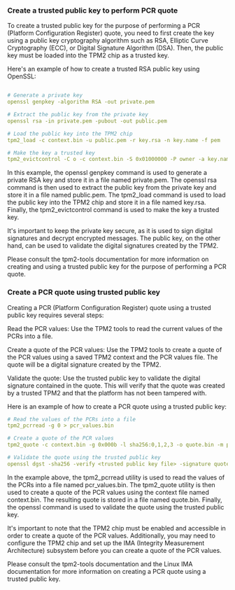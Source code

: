 
### Create a trusted public key to perform PCR quote

To create a trusted public key for the purpose of performing a PCR (Platform Configuration Register) quote, you need to first create the key using a public key cryptography algorithm such as RSA, Elliptic Curve Cryptography (ECC), or Digital Signature Algorithm (DSA). Then, the public key must be loaded into the TPM2 chip as a trusted key.

Here's an example of how to create a trusted RSA public key using OpenSSL:

```yaml

# Generate a private key
openssl genpkey -algorithm RSA -out private.pem

# Extract the public key from the private key
openssl rsa -in private.pem -pubout -out public.pem

# Load the public key into the TPM2 chip
tpm2_load -c context.bin -u public.pem -r key.rsa -n key.name -f pem

# Make the key a trusted key
tpm2_evictcontrol -C o -c context.bin -S 0x01000000 -P owner -a key.name


```

In this example, the openssl genpkey command is used to generate a private RSA key and store it in a file named private.pem. The openssl rsa command is then used to extract the public key from the private key and store it in a file named public.pem. The tpm2_load command is used to load the public key into the TPM2 chip and store it in a file named key.rsa. Finally, the tpm2_evictcontrol command is used to make the key a trusted key.

It's important to keep the private key secure, as it is used to sign digital signatures and decrypt encrypted messages. The public key, on the other hand, can be used to validate the digital signatures created by the TPM2.

Please consult the tpm2-tools documentation for more information on creating and using a trusted public key for the purpose of performing a PCR quote.


###  Create a PCR quote using trusted public key

Creating a PCR (Platform Configuration Register) quote using a trusted public key requires several steps:

Read the PCR values: Use the TPM2 tools to read the current values of the PCRs into a file.

Create a quote of the PCR values: Use the TPM2 tools to create a quote of the PCR values using a saved TPM2 context and the PCR values file. The quote will be a digital signature created by the TPM2.

Validate the quote: Use the trusted public key to validate the digital signature contained in the quote. This will verify that the quote was created by a trusted TPM2 and that the platform has not been tampered with.

Here is an example of how to create a PCR quote using a trusted public key:

```yaml
# Read the values of the PCRs into a file
tpm2_pcrread -g 0 > pcr_values.bin

# Create a quote of the PCR values
tpm2_quote -c context.bin -g 0x000b -l sha256:0,1,2,3 -o quote.bin -m pcr_values.bin

# Validate the quote using the trusted public key
openssl dgst -sha256 -verify <trusted public key file> -signature quote.bin pcr_values.bin


```

In the example above, the tpm2_pcrread utility is used to read the values of the PCRs into a file named pcr_values.bin. The tpm2_quote utility is then used to create a quote of the PCR values using the context file named context.bin. The resulting quote is stored in a file named quote.bin. Finally, the openssl command is used to validate the quote using the trusted public key.

It's important to note that the TPM2 chip must be enabled and accessible in order to create a quote of the PCR values. Additionally, you may need to configure the TPM2 chip and set up the IMA (Integrity Measurement Architecture) subsystem before you can create a quote of the PCR values.

Please consult the tpm2-tools documentation and the Linux IMA documentation for more information on creating a PCR quote using a trusted public key.


